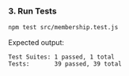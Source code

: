 ### 3. Run Tests

```bash
npm test src/membership.test.js
```

Expected output:

```
Test Suites: 1 passed, 1 total
Tests:       39 passed, 39 total
```
